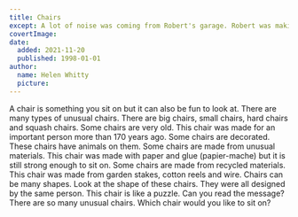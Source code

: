 ```yaml
---
title: Chairs
except: A lot of noise was coming from Robert's garage. Robert was making a rocket.
covertImage:
date:
  added: 2021-11-20
  published: 1998-01-01
author:
  name: Helen Whitty
  picture:
---
```


A chair is something you sit on but it can also be fun to look at. There are many types of unusual chairs. There are big chairs, small chairs, hard chairs and squash chairs.
Some chairs are very old. This chair was made for an important person more than 170 years ago.
Some chairs are decorated. These chairs have animals on them.
Some chairs are made from unusual materials. This chair was made with paper and glue (papier-mache) but it is still strong enough to sit on.
Some chairs are made from recycled materials. This chair was made from garden stakes, cotton reels and wire.
Chairs can be many shapes. Look at the shape of these chairs. They were all designed by the same person.
This chair is like a puzzle. Can you read the message?
There are so many unusual chairs. Which chair would you like to sit on?
